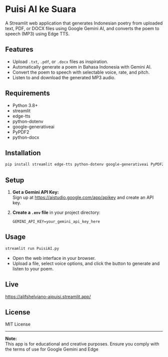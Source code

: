 # Puisi AI ke Suara

A Streamlit web application that generates Indonesian poetry from uploaded text, PDF, or DOCX files using Google Gemini AI, and converts the poem to speech (MP3) using Edge TTS.

## Features

- Upload `.txt`, `.pdf`, or `.docx` files as inspiration.
- Automatically generate a poem in Bahasa Indonesia with Gemini AI.
- Convert the poem to speech with selectable voice, rate, and pitch.
- Listen to and download the generated MP3 audio.

## Requirements

- Python 3.8+
- streamlit
- edge-tts
- python-dotenv
- google-generativeai
- PyPDF2
- python-docx

## Installation

```bash
pip install streamlit edge-tts python-dotenv google-generativeai PyPDF2 python-docx
```

## Setup

1. **Get a Gemini API Key:**  
   Sign up at https://aistudio.google.com/app/apikey and create an API key.

2. **Create a `.env` file** in your project directory:
    ```
    GEMINI_API_KEY=your_gemini_api_key_here
    ```

## Usage

```bash
streamlit run PuisiAI.py
```

- Open the web interface in your browser.
- Upload a file, select voice options, and click the button to generate and listen to your poem.

## Live
https://alifshelviano-aipuisi.streamlit.app/
  
## License

MIT License

---

**Note:**  
This app is for educational and creative purposes. Ensure you comply with the terms of use for Google Gemini and Edge
